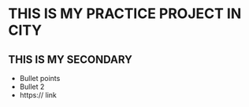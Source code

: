 # THIS IS MY PRACTICE PROJECT IN CITY

## THIS IS MY SECONDARY 

* Bullet points
* Bullet 2
* https:// link
